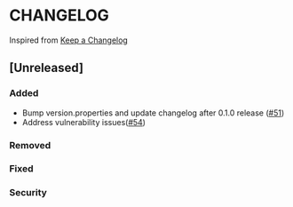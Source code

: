 # CHANGELOG

Inspired from [Keep a Changelog](https://keepachangelog.com/en/1.0.0/)

## [Unreleased]
### Added
- Bump version.properties and update changelog after 0.1.0 release  ([#51](https://github.com/opensearch-project/opensearch-protobufs/pull/51))
- Address vulnerability issues([#54](https://github.com/opensearch-project/opensearch-protobufs/pull/54/))
### Removed

### Fixed

### Security
